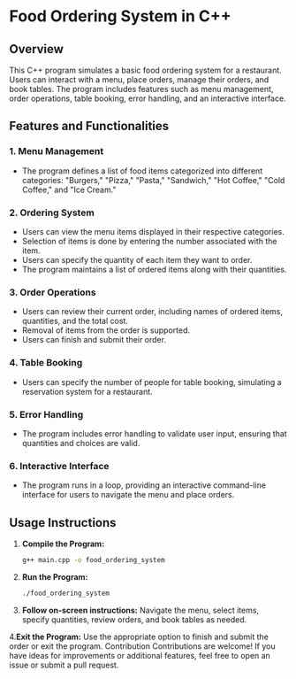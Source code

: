 # Food Ordering System in C++

## Overview
This C++ program simulates a basic food ordering system for a restaurant. Users can interact with a menu, place orders, manage their orders, and book tables. The program includes features such as menu management, order operations, table booking, error handling, and an interactive interface.

## Features and Functionalities

### 1. Menu Management
- The program defines a list of food items categorized into different categories: "Burgers," "Pizza," "Pasta," "Sandwich," "Hot Coffee," "Cold Coffee," and "Ice Cream."

### 2. Ordering System
- Users can view the menu items displayed in their respective categories.
- Selection of items is done by entering the number associated with the item.
- Users can specify the quantity of each item they want to order.
- The program maintains a list of ordered items along with their quantities.

### 3. Order Operations
- Users can review their current order, including names of ordered items, quantities, and the total cost.
- Removal of items from the order is supported.
- Users can finish and submit their order.

### 4. Table Booking
- Users can specify the number of people for table booking, simulating a reservation system for a restaurant.

### 5. Error Handling
- The program includes error handling to validate user input, ensuring that quantities and choices are valid.

### 6. Interactive Interface
- The program runs in a loop, providing an interactive command-line interface for users to navigate the menu and place orders.

## Usage Instructions

1. **Compile the Program:**
   ```bash
   g++ main.cpp -o food_ordering_system

2. **Run the Program:**
   ```bash
   ./food_ordering_system

3. **Follow on-screen instructions:**
Navigate the menu, select items, specify quantities, review orders, and book tables as needed.

4.**Exit the Program:**
Use the appropriate option to finish and submit the order or exit the program.
Contribution
Contributions are welcome! If you have ideas for improvements or additional features, feel free to open an issue or submit a pull request.

